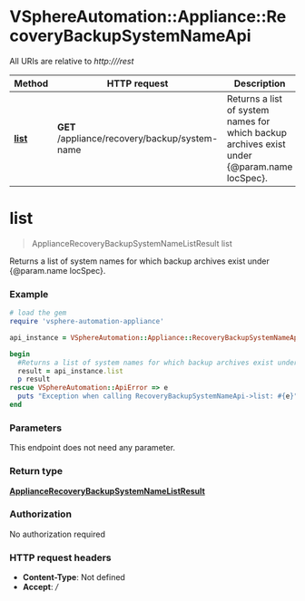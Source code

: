 # VSphereAutomation::Appliance::RecoveryBackupSystemNameApi

All URIs are relative to *http:///rest*

Method | HTTP request | Description
------------- | ------------- | -------------
[**list**](RecoveryBackupSystemNameApi.md#list) | **GET** /appliance/recovery/backup/system-name | Returns a list of system names for which backup archives exist under {@param.name locSpec}.


# **list**
> ApplianceRecoveryBackupSystemNameListResult list

Returns a list of system names for which backup archives exist under {@param.name locSpec}.

### Example
```ruby
# load the gem
require 'vsphere-automation-appliance'

api_instance = VSphereAutomation::Appliance::RecoveryBackupSystemNameApi.new

begin
  #Returns a list of system names for which backup archives exist under {@param.name locSpec}.
  result = api_instance.list
  p result
rescue VSphereAutomation::ApiError => e
  puts "Exception when calling RecoveryBackupSystemNameApi->list: #{e}"
end
```

### Parameters
This endpoint does not need any parameter.

### Return type

[**ApplianceRecoveryBackupSystemNameListResult**](ApplianceRecoveryBackupSystemNameListResult.md)

### Authorization

No authorization required

### HTTP request headers

 - **Content-Type**: Not defined
 - **Accept**: */*



